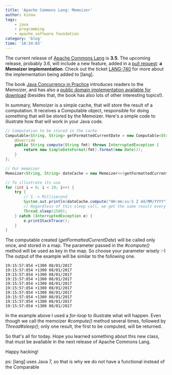 ```yaml
---
title: 'Apache Commons Lang: Memoizer'
author: kinow
tags:
    - java
    - programming
    - apache software foundation
category: 'blog'
time: '18:34:03'
---
```


The current release of [Apache Commons Lang](https://commons.apache.org/proper/commons-lang/)
is **3.5**. The upcoming release, probably 3.6,
will include a new feature, added in a
[pull request](https://github.com/apache/commons-lang/pull/203):
**a Memoizer implementation**. Check out the ticket [LANG-740](https://issues.apache.org/jira/browse/LANG-740)
for more about the implementation being added to [lang].

The book [Java Concurrency in Practice](http://jcip.net/) introduces readers to the Memoizer,
and has also a [public domain implementation available for download](http://jcip.net/listings/Memoizer.java)
(besides that, the book has also lots of other interesting topics!).

In summary, Memoizer is a simple cache, that will store the result of
a computation. It receives a Computable object, responsible for doing something
that will be stored by the Memoizer. Here's a simple code to illustrate how that
will work in your Java code.

```java
// Computation to be stored in the cache
Computable<String, String> getFormattedCurrentDate = new Computable<String, String>() {
    @Override
    public String compute(String fmt) throws InterruptedException {
        return new SimpleDateFormat(fmt).format(new Date());
    }
};

// Our memoizer
Memoizer<String, String> dateCache = new Memoizer<>(getFormattedCurrentDate);

// To illustrate its use
for (int i = 0; i < 10; i++) {
    try {
        // S -> Millisecond
        System.out.println(dateCache.compute("HH:mm:ss:S Z dd/MM/YYYY"));
        // Regardless of this sleep call, we get the same result every iteration
        Thread.sleep(1500);
    } catch (InterruptedException e) {
        e.printStackTrace();
    }
}
```

The computable created (*getFormattedCurrentDate*) will be called only once, and stored in
a map. The parameter passed in the *#compute()* method will be used as key in the map.
So choose your parameter wisely :-) The output of the example will be similar to the following one.

```shell
19:15:57:854 +1300 08/01/2017
19:15:57:854 +1300 08/01/2017
19:15:57:854 +1300 08/01/2017
19:15:57:854 +1300 08/01/2017
19:15:57:854 +1300 08/01/2017
19:15:57:854 +1300 08/01/2017
19:15:57:854 +1300 08/01/2017
19:15:57:854 +1300 08/01/2017
19:15:57:854 +1300 08/01/2017
19:15:57:854 +1300 08/01/2017
```

In the example above I used a *for-loop* to illustrate what will happen. Even though we call
the memoizer *#compute()* method several times, followed by
*Thread#sleep()*; only one result, the first to be computed, will be returned.

So that's all for today. Hope you learned something about this new class, that must
be available in the next release of Apache Commons Lang.

Happy hacking!

ps: [lang] uses Java 7, so that is why we do not have a functional instead of the Comparable
